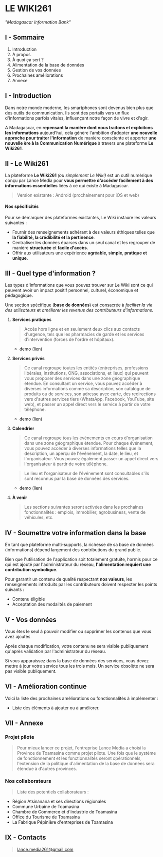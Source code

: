 # LE WIKI261
*"Madagascar Information Bank"*

## I - Sommaire
1. Introduction
2. À propos
3. À quoi ça sert ?
4. Alimentation de la base de données
5. Gestion de vos données
6. Prochaines améliorations
7. Annexe

## I - Introduction
Dans notre monde moderne, les smartphones sont devenus bien plus que des outils de communication. Ils sont des portails vers un flux d'informations parfois vitales, influençant notre façon de vivre et d'agir.

A Madagascar, en **repensant la manière dont nous traitons et exploitons les informations** aujourd'hui, cela génère l'ambition d’adopter **une nouvelle approche pour traiter l'information** de manière consciente et apporter **une nouvelle ère à la Communication Numérique** à travers une plateforme **Le Wiki261**.

## II - Le Wiki261
La plateforme **Le Wiki261** *(ou simplement Le Wiki)* est un outil numérique conçu par Lance Media pour **vous permettre d'accéder facilement à des informations essentielles** liées à ce qui existe à Madagascar.

> Version existante : Android (prochainement pour iOS et web)

#### Nos spécificités
Pour se démarquer des plateformes existantes, Le Wiki instaure les valeurs suivantes :
- Fournir des renseignements adhérant à des valeurs éthiques telles que **la fiabilité, la crédibilité et la pertinence**.
- Centraliser les données éparses dans un seul canal et les regrouper de manière **structurée** et **facile d'accès**.
- Offrir aux utilisateurs une expérience **agréable, simple, pratique et unique**.

## III - Quel type d'information ?
Les types d'informations que vous pouvez trouver sur Le Wiki sont ce qui peuvent avoir un impact positif personnel, culturel, économique et pédagogique. 

Une section spécifique (**base de données**) est consacrée à *faciliter la vie des utilisateurs* et *améliorer les revenus des contributeurs d'informations*.

1. **Services pratiques**  
   > Accès hors ligne et en seulement deux clics aux contacts d'urgence, tels que les pharmacies de garde et les services d'intervention (forces de l'ordre et hôpitaux).  
   - demo (lien)

2. **Services privés**  
   > Ce canal regroupe toutes les entités (entreprises, professions libérales, institutions, ONG, associations, et lieux) qui peuvent vous proposer des services dans une zone géographique étendue. En consultant un service, vous pouvez accéder à diverses informations comme sa description, son catalogue de produits ou de services, son adresse avec carte, des redirections vers d'autres services tiers (WhatsApp, Facebook, YouTube, site web), et passer un appel direct vers le service à partir de votre téléphone.  
   - demo (lien)

3. **Calendrier**  
   > Ce canal regroupe tous les événements en cours d'organisation dans une zone géographique étendue. Pour chaque événement, vous pouvez accéder à diverses informations telles que la description, un aperçu de l'événement, la date, le lieu, et l'organisateur. Vous pouvez également passer un appel direct vers l'organisateur à partir de votre téléphone.  

   > Le lieu et l'organisateur de l'événement sont consultables s'ils sont reconnus par la base de données des services.
   - demo (lien)

4. **À venir**  
   > Les sections suivantes seront activées dans les prochaines fonctionnalités : emplois, immobilier, agrobusiness, vente de véhicules, etc.

## IV - Soumettre votre information dans la base
En tant que plateforme multi-supports, la richesse de sa base de données (informations) dépend largement des contributions du grand public.

Bien que l'utilisation de l'application soit totalement gratuite, hormis pour ce qui est ajouté par l'administrateur du réseau, **l'alimentation requiert une contribution symbolique**.

Pour garantir un contenu de qualité respectant **nos valeurs**, les renseignements introduits par les contributeurs doivent respecter les points suivants :
- Contenu éligible
- Acceptation des modalités de paiement

## V - Vos données
Vous êtes le seul à pouvoir modifier ou supprimer les contenus que vous avez ajoutés.

Après chaque modification, votre contenu ne sera visible publiquement qu'après validation par l'administrateur du réseau.

Si vous apparaissez dans la base de données des services, vous devez mettre à jour votre service tous les trois mois. Un service obsolète ne sera pas visible publiquement.

## VI - Amélioration continue
Voici la liste des prochaines améliorations ou fonctionnalités à implémenter :
- Liste des éléments à ajouter ou à améliorer.

## VII - Annexe
### Projet pilote
> Pour mieux lancer ce projet, l'entreprise Lance Media a choisi la Province de Toamasina comme projet pilote. Une fois que le système de fonctionnement et les fonctionnalités seront opérationnels, l'extension de la politique d'alimentation de la base de données sera étendue à d'autres provinces.

### Nos collaborateurs
> Liste des potentiels collaborateurs :
- Région Atsinanana et ses directions régionales
- Commune Urbaine de Toamasina
- Chambre de Commerce et d'Industrie de Toamasina
- Office du Tourisme de Toamasina
- La Fabrique Pépinière d'entreprises de Toamasina

## IX - Contacts
> lance.media261@gmail.com
